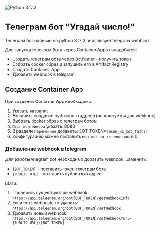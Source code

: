 ![Python 3.12.3](https://img.shields.io/badge/Python-3.12.3-blue)

# Телеграм бот "Угадай число!"
Телеграм бот написан на python 3.12.3, использует telegram webhook.

Для запуска телеграм бота через Container Apps понадобится:
- Создать телеграм бота через BotFather - получить токен
- Собрать docker образ и запушить его в Artifact Registry
- Создать Container App
- Добавить webhook в telegram  


## Создание Container App
При создании Container App необходимо:
1. Указать название
2. Включить создание публичного адреса (используется для webhook)
3. Выбрать docker образ с телеграм ботом
4. `Порт контейнера` указать: 8080
5. В разделе `Переменные` добавить: BOT_TOKEN=`токен_из_bot_father` 
6. Конфигурацию можно поставить `мин кол-во экземпляров` в 0

### Добавление webhook в telegram 
Для работы telegram bot необходимо добавить webhook.
Заменить:
- `{BOT_TOKEN}` - поставить токен телеграм бота
- `{PUBLIC_URL}` - поставить публичный адрес

Шаги:
1. Проверить существуют ли webhook: `https://api.telegram.org/bot{BOT_TOKEN}/getWebhookInfo`
2. Если есть webhook, то удалить: `https://api.telegram.org/bot{BOT_TOKEN}/setWebhook`
3. Добавить новый webhook: `https://api.telegram.org/bot{BOT_TOKEN}/setWebhook?url={PUBLIC_URL}/{BOT_TOKEN}`
